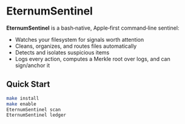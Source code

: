 # EternumSentinel

**EternumSentinel** is a bash‑native, Apple‑first command‑line sentinel:  
- Watches your filesystem for signals worth attention  
- Cleans, organizes, and routes files automatically  
- Detects and isolates suspicious items  
- Logs every action, computes a Merkle root over logs, and can sign/anchor it

## Quick Start
```bash
make install
make enable
EternumSentinel scan
EternumSentinel ledger
